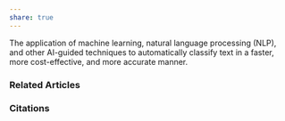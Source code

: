 ```yaml
---
share: true
---
```


The application of machine learning, natural language processing (NLP), and other AI-guided techniques to automatically classify text in a faster, more cost-effective, and more accurate manner.

### Related Articles

### Citations
